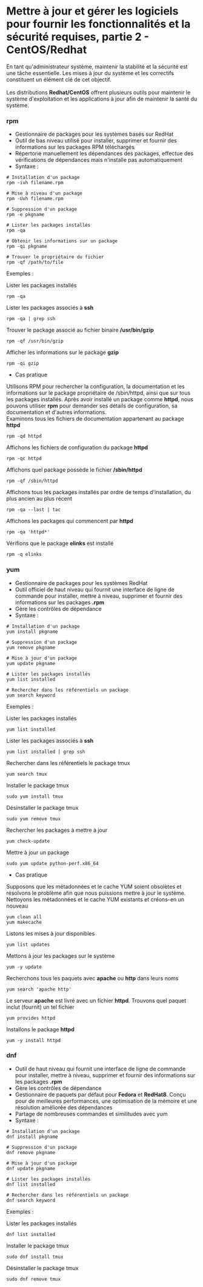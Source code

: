# Mettre à jour et gérer les logiciels pour fournir les fonctionnalités et la sécurité requises, partie 2 - CentOS/Redhat

En tant qu'administrateur système, maintenir la stabilité et la sécurité est une tâche essentielle. Les mises à jour du système et les correctifs constituent un élément clé de cet objectif.
<br><br>
Les distributions **Redhat/CentOS** offrent plusieurs outils pour maintenir le système d'exploitation et les applications à jour afin de maintenir la santé du système.

### rpm

- Gestionnaire de packages pour les systèmes basés sur RedHat
- Outil de bas niveau utilisé pour installer, supprimer et fournir des informations sur les packages RPM téléchargés
- Répertorie manuellement les dépendances des packages, effectue des vérifications de dépendances mais n'installe pas automatiquement
- Syntaxe :

```
# Installation d'un package
rpm -ivh filename.rpm

# Mise à niveau d'un package
rpm -Uvh filename.rpm

# Suppression d'un package
rpm -e pkgname

# Lister les packages installés
rpm -qa

# Obtenir les informations sur un package
rpm -qi pkgname

# Trouver le propriétaire du fichier
rpm -qf /path/to/file
```

Exemples : <br>

Lister les packages installés
```
rpm -qa
```

Lister les packages associés à **ssh**
```
rpm -qa | grep ssh
```

Trouver le package associé au fichier binaire **/usr/bin/gzip**
```
rpm -qf /usr/bin/gzip
```

Afficher les informations sur le package **gzip**
```
rpm -qi gzip
```

- Cas pratique

Utilisons RPM pour rechercher la configuration, la documentation et les informations sur le package propriétaire de /sbin/httpd, ainsi que sur tous les packages installés. Après avoir installé un package comme **httpd**, nous pouvons utiliser **rpm** pour demander ses détails de configuration, sa documentation et d'autres informations.
<br>
Examinons tous les fichiers de documentation appartenant au package **httpd**

```
rpm -qd httpd
```

Affichons les fichiers de configuration du package **httpd**

```
rpm -qc httpd
```

Affichons quel package possède le fichier **/sbin/httpd**

```
rpm -qf /sbin/httpd
```

Affichons tous les packages installés par ordre de temps d'installation, du plus ancien au plus récent

```
rpm -qa --last | tac
```

Affichons les packages qui commencent par **httpd**

```
rpm -qa 'httpd*'
```

Vérifions que le package **elinks** est installé

```
rpm -q elinks
```

### yum

- Gestionnaire de packages pour les systèmes RedHat
- Outil officiel de haut niveau qui fournit une interface de ligne de commande pour installer, mettre à niveau, supprimer et fournir des informations sur les packages **.rpm**
- Gère les contrôles de dépendance
- Syntaxe :

```
# Installation d'un package
yum install pkgname

# Suppression d'un package
yum remove pkgname

# Mise à jour d'un package
yum update pkgname

# Lister les packages installés
yum list installed

# Rechercher dans les référentiels un package
yum search keyword
```

Exemples : <br>

Lister les packages installés
```
yum list installed
```

Lister les packages associés à **ssh**
```
yum list installed | grep ssh
```

Rechercher dans les référentiels le package tmux
```
yum search tmux
```

Installer le package tmux
```
sudo yum install tmux
```

Désinstaller le package tmux
```
sudo yum remove tmux
```

Rechercher les packages à mettre à jour
```
yum check-update
```

Mettre à jour un package
```
sudo yum update python-perf.x86_64
```

- Cas pratique

Supposons que les métadonnées et le cache YUM soient obsolètes et résolvons le problème afin que nous puissions mettre à jour le système. <br>
Nettoyons les métadonnées et le cache YUM existants et créons-en un nouveau

```
yum clean all
yum makecache
```

Listons les mises à jour disponibles

```
yum list updates
```

Mettons à jour les packages sur le système

```
yum -y update
```

Recherchons tous les paquets avec **apache** ou **http** dans leurs noms

```
yum search 'apache http'
```

Le serveur **apache** est livré avec un fichier **httpd**. Trouvons quel paquet inclut (fournit) un tel fichier

```
yum provides httpd
```

Installons le package **httpd**

```
yum -y install httpd
```

### dnf

- Outil de haut niveau qui fournit une interface de ligne de commande pour installer, mettre à niveau, supprimer et fournir des informations sur les packages **.rpm**
- Gère les contrôles de dépendance
- Gestionnaire de paquets par défaut pour **Fedora** et **RedHat8**. Conçu pour de meilleures performances, une optimisation de la mémoire et une résolution améliorée des dépendances
- Partage de nombreuses commandes et similitudes avec yum
- Syntaxe :

```
# Installation d'un package
dnf install pkgname

# Suppression d'un package
dnf remove pkgname

# Mise à jour d'un package
dnf update pkgname

# Lister les packages installés
dnf list installed

# Rechercher dans les référentiels un package
dnf search keyword
```

Exemples : <br>

Lister les packages installés
```
dnf list installed
```

Installer le package tmux
```
sudo dnf install tmux
```

Désinstaller le package tmux
```
sudo dnf remove tmux
```